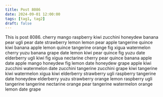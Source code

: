 ```yaml
---
title: Post 8086
date: 2024-09-01 12:00:00
tags: [tag1, tag2]
draft: false
---
```

This is post 8086.
cherry
mango
raspberry
kiwi
zucchini
honeydew
banana
pear
ugli
pear
date
strawberry
lemon
lemon
pear
apple
tangerine
quince
kiwi
banana
apple
lemon
quince
tangerine
orange
fig
xigua
watermelon
cherry
yuzu
banana
grape
date
lemon
kiwi
pear
quince
fig
yuzu
date
elderberry
ugli
kiwi
fig
xigua
nectarine
cherry
pear
quince
banana
apple
date
apple
mango
honeydew
fig
lemon
date
honeydew
grape
apple
kiwi
zucchini
watermelon
date
zucchini
tangerine
zucchini
grape
kiwi
tangerine
kiwi
watermelon
xigua
kiwi
elderberry
strawberry
ugli
raspberry
tangerine
date
honeydew
elderberry
yuzu
strawberry
orange
lemon
raspberry
ugli
tangerine
tangerine
nectarine
orange
pear
tangerine
watermelon
orange
lemon
date
grape
